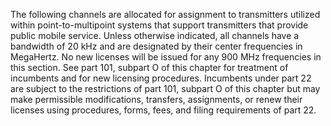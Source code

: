 The following channels are allocated for assignment to transmitters utilized within point-to-multipoint systems that support transmitters that provide public mobile service. Unless otherwise indicated, all channels have a bandwidth of 20 kHz and are designated by their center frequencies in MegaHertz. No new licenses will be issued for any 900 MHz frequencies in this section. See part 101, subpart O of this chapter for treatment of incumbents and for new licensing procedures. Incumbents under part 22 are subject to the restrictions of part 101, subpart O of this chapter but may make permissible modifications, transfers, assignments, or renew their licenses using procedures, forms, fees, and filing requirements of part 22.

